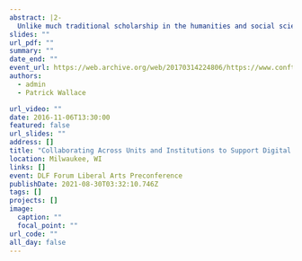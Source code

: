 ```yaml
---
abstract: |2-
  Unlike much traditional scholarship in the humanities and social sciences, digital scholarship and digital humanities projects often require support teams with a wide range of expertise from across the institution. Libraries play key roles at many stages of a digital project’s lifecycle, from consultation, to training, to project management. Although some features of successful models for collaboration will be unique to the institution, many strategies will be widely applicable in the liberal arts context. In this discussion, we briefly described three recent examples of successful collaborations at Middlebury College: the first was a pilot program for hosting and supporting Omeka and Neatline instances from conception to preservation; the second was a four-day Liberal Arts Data Bootcamp that introduced faculty and academic staff to data management basics and demonstrated ways that data is, or might be, applied in the liberal arts context (e.g. data visualization, mapping, and text mining); the third was the in-process development of a digital repository, hosting faculty/student/staff scholarship, including articles, datasets, and materials from Special Collections and Archives.
slides: ""
url_pdf: ""
summary: ""
date_end: ""
event_url: https://web.archive.org/web/20170314224806/https://www.conftool.pro/dlf2016/sessions.php
authors: 
  - admin
  - Patrick Wallace

url_video: ""
date: 2016-11-06T13:30:00
featured: false
url_slides: ""
address: []
title: "Collaborating Across Units and Institutions to Support Digital Scholarship"
location: Milwaukee, WI
links: []
event: DLF Forum Liberal Arts Preconference
publishDate: 2021-08-30T03:32:10.746Z
tags: []
projects: []
image:
  caption: ""
  focal_point: ""
url_code: ""
all_day: false
---
```

